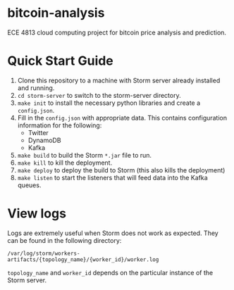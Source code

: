 # bitcoin-analysis
ECE 4813 cloud computing project for bitcoin price analysis and prediction.

# Quick Start Guide
1. Clone this repository to a machine with Storm server already installed and running.
2. `cd storm-server` to switch to the storm-server directory.
3. `make init` to install the necessary python libraries and create a `config.json`.
4. Fill in the `config.json` with appropriate data. This contains configuration information for the following:
    * Twitter
    * DynamoDB
    * Kafka
5. `make build` to build the Storm `*.jar` file to run.
6. `make kill` to kill the deployment.
7. `make deploy` to deploy the build to Storm (this also kills the deployment)
8. `make listen` to start the listeners that will feed data into the Kafka queues.

# View logs
Logs are extremely useful when Storm does not work as expected. They can be found in the following directory:

    /var/log/storm/workers-artifacts/{topology_name}/{worker_id}/worker.log

`topology_name` and `worker_id` depends on the particular instance of the Storm server.